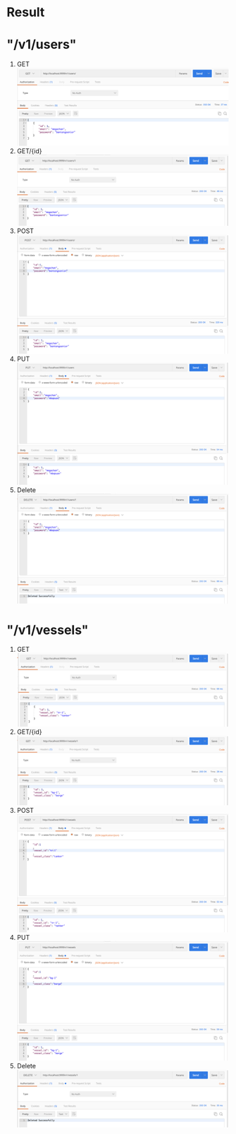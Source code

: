 # Result

# "/v1/users"
1. GET ![User_Get.png](resultPhoto%2FCRUD%2FUser_Get.png)
2. GET/{id} ![User_Get_one.png](resultPhoto%2FCRUD%2FUser_Get_one.png)
3. POST ![User_Post.png](resultPhoto%2FCRUD%2FUser_Post.png)
4. PUT ![User_Put.png](resultPhoto%2FCRUD%2FUser_Put.png)
5. Delete![User_Delete.png](resultPhoto%2FCRUD%2FUser_Delete.png)

# "/v1/vessels"
1. GET ![Vessel_Get_All.png](resultPhoto%2FCRUD%2FVessel_Get_All.png)
2. GET/{id}![Vessel_Get_one.png](resultPhoto%2FCRUD%2FVessel_Get_one.png)
3. POST![Vessel_Post.png](resultPhoto%2FCRUD%2FVessel_Post.png)
4. PUT![Vessel_Put.png](resultPhoto%2FCRUD%2FVessel_Put.png)
5. Delete![Vessel_Delete.png](resultPhoto%2FCRUD%2FVessel_Delete.png)